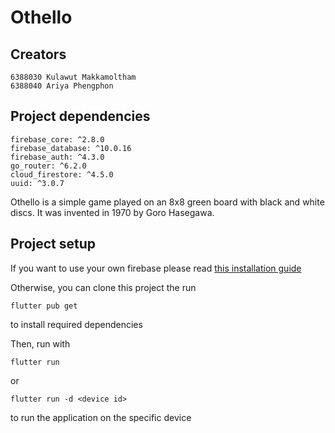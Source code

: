 # Othello

## Creators
```
6388030 Kulawut Makkamoltham
6388040 Ariya Phengphon 
```

## Project dependencies
```
firebase_core: ^2.8.0
firebase_database: ^10.0.16
firebase_auth: ^4.3.0
go_router: ^6.2.0
cloud_firestore: ^4.5.0
uuid: ^3.0.7
```

Othello is a simple game played on an 8x8 green board with black and white discs. It was invented in 1970 by Goro Hasegawa. 

## Project setup

If you want to use your own firebase please read [this installation guide](https://firebase.google.com/docs/flutter/setup?platform=android)

Otherwise, you can clone this project the run
```
flutter pub get
```
to install required dependencies

Then, run with
```
flutter run
```
or 
```
flutter run -d <device id>
```
to run the application on the specific device